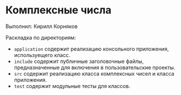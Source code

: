 # Комплексные числа

Выполнил: Кирилл Корняков

Раскладка по директориям:

  - `application` содержит реализацию консольного приложения, используещего
    класс.
  - `include` содержит публичные заголовочные файлы, предназначенные для
    включения в пользовательские проекты.
  - `src` содержит реализацию класса комплексных чисел и класса приложения.
  - `test` содержит модульные тесты для классов.

<!-- - `docs` содержит документацию на класс. -->
